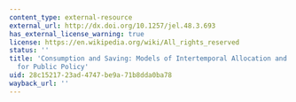 ```yaml
---
content_type: external-resource
external_url: http://dx.doi.org/10.1257/jel.48.3.693
has_external_license_warning: true
license: https://en.wikipedia.org/wiki/All_rights_reserved
status: ''
title: 'Consumption and Saving: Models of Intertemporal Allocation and Their Implications
  for Public Policy'
uid: 28c15217-23ad-4747-be9a-71b8dda0ba78
wayback_url: ''
---
```

